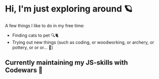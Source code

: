 # Hi, I'm just exploring around 🪐

A few things I like to do in my free time:

- Finding cats to pet  🔍🐈  
- Trying out new things (such as coding, or woodworking, or archery, or pottery, or or or... 😬)

## Currently maintaining my JS-skills with Codewars 🐌


